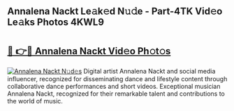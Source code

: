 ## Annalena Nackt Le𝚊k𝚎d N𝚞𝚍e - Part-4TK Vid𝚎o Le𝚊ks Photos 4KWL9

# <h2><a href="http://fb768q.evod.top/?m=Annalena+Nackt">🔗 👉🔴 Annalena Nackt Vid𝚎o Ph𝚘t𝚘s</a></h2>

[![Annalena Nackt N𝚞d𝚎s](https://i.imgur.com/8V9OHl7.gif)](http://fb768q.evod.top/?m=Annalena+Nackt)
Digital artist Annalena Nackt and social media influencer, recognized for disseminating dance and lifestyle content through collaborative dance performances and short videos. Exceptional musician Annalena Nackt, recognized for their remarkable talent and contributions to the world of music. 
